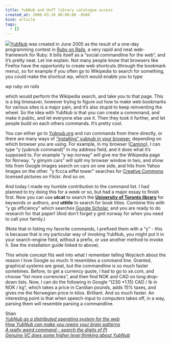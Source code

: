 ```yaml
---
title: YubNub and UofT library catalogue access
created_at: 2006-03-26 00:00:00 -0500
kind: article
tags:
  - []
---
```


![](http://yubutils.sourceforge.net/images/logo.jpg)[YubNub](http://en.wikipedia.org/wiki/YubNub)
was created in June 2005 as the result of a one-day programming contest
in [Ruby on Rails](http://en.wikipedia.org/wiki/Ruby_on_Rails), a very
rapid and neat web-framework for Ruby. It bills itself as a “social
commandline for the web”, and it’s pretty neat. Let me explain. Not many
people know that browsers like Firefox have the opportunity to create
web shortcuts (through the bookmark menu), so for example if you often
go to Wikipedia to search for something, you could make the shortcut wp,
which would enable you to type

*wp ruby on rails*

which would perform the Wikipedia search, and take you to that page.
This is a big timesaver, however trying to figure out how to make web
bookmarks for various sites is a major pain, and it’s also stupid to
keep reinventing the wheel. So the idea with YubNub is that you can
create a commmand, and make it public, and let everyone else use it.
Then they took it further, and let people build on each others commands.
It’s pretty cool.

You can either go to [Yubnub.org](http://www.yubnub.org) and run
commands from there directly, or there are many ways of [“installing”
yubnub in your
browser](http://www.yubnub.org/documentation/describe_installation),
depending on which browser you are using. For example, in my browser
([Camino](http://www.caminobrowser.org)), I can type “y (yubnub
command)” in my address field, and it does what it’s supposed to. For
example “y wp norway” will give me the Wikipedia page for Norway. “y
gimyim cars” will split my browser window in two, and show hits from
Google Images search on cars on one side, and hits from Yahoo Images on
the other. “y fccca eiffel tower” searches for [Creative
Commons](http://www.creativecommons.org) licensed pictures on Flickr.
And so on.

And today I made my humble contribution to the command list. I had
planned to try doing this for a week or so, but had a major essay to
finish first. Now you can use **utcat** to search the **[University of
Toronto library](http://main.library.utoronto.ca)** for keywords or
authors, and **uttitle** to search for book titles. Combine this with “y
gs efficiency” which searches [Google
Scholar](http://scholar.google.com), and you are ready to do research
for that paper! (And don’t forget y gmt norway for when you need to call
your family.)

(Note that in listing my favorite commands, I prefixed them with a “y” -
this is because that is my particular way of invoking YubNub, you might
put it in your search-engine field, without a prefix, or use another
method to invoke it. See the installation guide linked to above).

This whole concept fits well into what I remember telling Wojciech about
the reason I love Google so much: It resembles a command line. Granted,
graphical systems are great, but the commandline is so much faster
sometimes. Before, to get a currency quote, I had to go to xe.com, and
choose “list more currencies”, and then find NOK and CAD on long
drop-down lists. Now, I can do the following in Google “(230 \*1.15) CAD
/ lb in NOK / kg”, which takes a price in Candian pounds, adds 15%
taxes, and gives me the Norwegian price in kilos. Brilliant. And so much
faster. An interesting point is that when speech-input to computers
takes off, in a way, parsing them will resemble parsing a commandline.

Stian\
 *[YubNub as a distributed operating system for the web\
](http://www.nivi.com/blog/article/rss-is-the-tcpip-of-web-20-ii-yubnub/)[How
YubNub can make you rewire your brain
patterns](http://yubnub.blogspot.com/2006/03/yubnub-is-rewiring-my-thought-paths.html)\
 [A really weird command - search the digits of
PI](http://nivi.com/blog/article/my-first-yubnub-command)\
 [Genuine VC does some higher level thinking about
YubNub](http://www.genuinevc.com/archives/2005/09/thinking_about.htm)*
